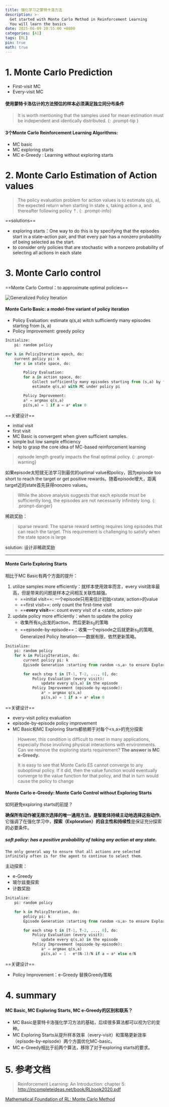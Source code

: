 ```yaml
---
title: 强化学习之蒙特卡洛方法 
description: >-
  Get started with Monte Carlo Method in Reinforcement Learning
  You will learn the basics 
date: 2025-06-09 20:55:00 +0800
categories: [AI] 
tags: [RL]
pin: true
math: true
---
```



# 1. Monte Carlo Prediction
- First-visit MC
- Every-visit MC

#### 使用蒙特卡洛估计的方法预估的样本必须满足独立同分布条件
> It is worth mentioning that the samples used for mean estimation must be independent and identically distributed.
{: .prompt-tip }



#### 3个Monte Carlo Reinforcement Learning Algorithms:
- MC basic
- MC exploring starts
- MC e-Greedy : Learning without exploring starts


# 2.  Monte Carlo Estimation of Action values


> The policy evaluation problem for action values is to estimate q(s, a), the expected return when starting in state s, taking action a, and thereafter following policy ⇡.
{: .prompt-info}

==solutions==
- exploring starts：One way to do this is by specifying that the episodes start in a state–action pair, and that every pair has a nonzero probability of being selected as the start.
- to consider only policies that are stochastic with a nonzero probability of selecting all actions in each state


# 3. Monte Carlo control
==Monte Carlo Control：to approximate optimal policies==

![Generalized Policy Iteration](/assets/img/posts/20250609/image-7.png)


#### Monte Carlo Basic: a model-free variant of policy iteration
- Policy Evaluation: estimate q(s,a) witch sufficiently many episodes starting from (s, a)
- Policy Improvement: greedy policy

```python
Initialize: 
	pi: random policy

for k in PolicyIteration epoch, do:
	current policy pi: k
	for s in state space, do:

		Policy Evaluation:
		for a in action space, do:
			Collect sufficiently many episodes starting from (s,a) by following policy pi
			estimate q(s,a) with MC under policy pi

		Policy Improvement:
		a* = argmax q(s,a)
		pi(s,a) = 1 if a = a* else 0
```

==关键设计==
- initial visit
- first visit
- MC Basic is convergent when given sufficient samples.
- simple but low sample efficiency
- help to grasp the core idea of MC-based reinforcement learning

> episode length greatly impacts the final optimal policy. 
{: .prompt-warning}

如果episode太短就无法学习到最优的optimal value和policy，因为episode too short to reach the target or get positive rewards。随着episode增大，距离target近的state首先获得nonzero values。

> While the above analysis suggests that each episode must be sufficiently  long, the episodes are not necessarily infinitely long.
{: .prompt-danger}

稀疏奖励：
> sparse reward: The sparse reward setting requires long episodes that can reach the target. This requirement is challenging to satisfy when the state space is large

solution: 设计非稀疏奖励

-----

#### Monte Carlo Exploring Starts
相比于MC Basic有两个方面的提升：
1. utilize samples more efficiently：就样本使用效率而言，every visit效率最高，但是带来的问题是样本之间相互关联性越强。
	- ==initial visit==: 一个episode只用来估计初始<state, action>的value
	- ==first visit==: only count the first-time visit
	- ==**every visit**==: count every visit of a <state, action> pair
2. update policy more efficiently：when to update the policy
	- 收集所有$s_0$出发的action，然后更新$s_0$的策略
	- ==episode-by-episode==：收集一个episode之后就更新$s_0$的策略, Generalized Policy Iteration——数据有限，依然更新策略。



```python
Initialize: 
	pi: random policy
	for k in PolicyIteration, do:
		current policy pi: k
		Episode Generation :starting from random <s,a> to ensure Exploring Starts following the current policy pi.

		for each step t in [T-1, T-2, ..., 0], do:
			Policy Evaluation (every visit):
				update every q(s,a) in the episode
			Policy Improvement (episode-by-episode):
				a* = argmax q(s,a)
				pi(s,a) = 1 if a = a* else 0
```


==关键设计==
- every-visit policy evaluation
- episode-by-episode policy improvement
- MC Basic和MC Exploring Starts都依赖于对每个<s,a>的充分探索
> However, this condition is difficult to meet in many applications, especially those involving physical interactions with environments. Can we remove the exploring starts requirement? 
   **The answer is MC e-Greedy.**


> It is easy to see that Monte Carlo ES cannot converge to any suboptimal policy. If it did, then the value function would eventually converge to the value function for that policy, and that in turn would cause the policy to change



#### Monte Carlo e-Greedy:  Monte Carlo Control without Exploring Starts
如何避免exploring starts的前提？

**确保所有动作被无限次选择的唯一通用方法，是智能体持续主动地选择这些动作**。它强调了在强化学习中，**探索（Exploration）的自主性和持续性**是保证充分探索的必要条件。

##### soft policy: has a positive probability of taking any action at any state.
```
The only general way to ensure that all actions are selected infinitely often is for the agent to continue to select them.
```
主动探索：
- e-Greedy
- 玻尔兹曼探索
- 计数奖励

```python
Initialize:
	pi: random policy

	for k in PolicyIteration, do:
		policy pi: k
		Episode Generation :starting from random <s,a> to ensure Exploring Starts following the current policy pi.

		for each step t in [T-1, T-2, ..., 0], do:
			Policy Evaluation (every visit):
				update every q(s,a) in the episode
			Policy Improvement (episode-by-episode):
				a* = argmax q(s,a)
				pi(s,a) = 1 - e*(N-1)/N if a = a* else e/N
```


==关键设计==
- Policy Improvement：e-Greedy 替换Greedy策略

# 4. summary
#### MC Basic, MC Exploring Starts, MC e-Greedy的区别和联系？
- MC Basic是蒙特卡洛强化学习方法的基础，后续很多算法都可以视为它的变种。
- MC Exploring Starts从提升样本效率（every-visit）和策略更新效率（episode-by-episode）两个方面优化MC-basic。
- MC e-Greedy相比于前两个算法，移除了对于exploring starts的要求。



# 5. 参考文档
> Reinforcement Learning: An Introduction: chapter 5: http://incompleteideas.net/book/RLbook2020.pdf

[Mathematical Foundation of RL: Monte Carlo Method](https://github.com/24Jay/Book-Mathematical-Foundation-of-Reinforcement-Learning/blob/main/3%20-%20Chapter%205%20Monte%20Carlo%20Methods.pdf)
